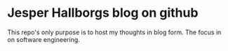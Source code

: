 # Jesper Hallborgs blog on github

This repo's only purpose is to host my thoughts in blog form. The focus in on software engineering.
